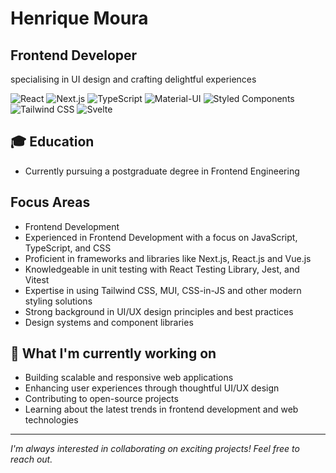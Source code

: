 # Henrique Moura

## Frontend Developer
specialising in UI design and crafting delightful experiences

![React](https://img.shields.io/badge/-React-61DAFB?style=flat-square&logo=react&logoColor=black)
![Next.js](https://img.shields.io/badge/-Next.js-000000?style=flat-square&logo=next.js&logoColor=white)
![TypeScript](https://img.shields.io/badge/-TypeScript-3178C6?style=flat-square&logo=typescript&logoColor=white)
![Material-UI](https://img.shields.io/badge/-MUI-007FFF?style=flat-square&logo=mui&logoColor=white)
![Styled Components](https://img.shields.io/badge/-Styled_Components-DB7093?style=flat-square&logo=styled-components&logoColor=white)
![Tailwind CSS](https://img.shields.io/badge/-Tailwind_CSS-38B2AC?style=flat-square&logo=tailwind-css&logoColor=white)
![Svelte](https://img.shields.io/badge/-Svelte-FF3E00?style=flat-square&logo=svelte&logoColor=white)

## 🎓 Education
- Currently pursuing a postgraduate degree in Frontend Engineering

## Focus Areas
- Frontend Development
- Experienced in Frontend Development with a focus on JavaScript, TypeScript, and CSS
- Proficient in frameworks and libraries like Next.js, React.js and Vue.js
- Knowledgeable in unit testing with React Testing Library, Jest, and Vitest
- Expertise in using Tailwind CSS, MUI, CSS-in-JS and other modern styling solutions
- Strong background in UI/UX design principles and best practices
- Design systems and component libraries

## 🔭 What I'm currently working on
- Building scalable and responsive web applications
- Enhancing user experiences through thoughtful UI/UX design
- Contributing to open-source projects
- Learning about the latest trends in frontend development and web technologies
---
*I'm always interested in collaborating on exciting projects! Feel free to reach out.*

